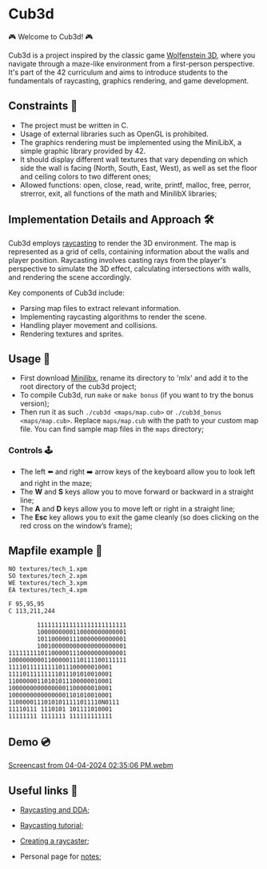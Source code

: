 # Cub3d

🎮 Welcome to Cub3d! 🎮

Cub3d is a project inspired by the classic game [Wolfenstein 3D](http://users.atw.hu/wolf3d/), where you navigate through a maze-like environment from a first-person perspective. It's part of the 42 curriculum and aims to introduce students to the fundamentals of raycasting, graphics rendering, and game development.

## Constraints 🎯

- The project must be written in C.
- Usage of external libraries such as OpenGL is prohibited.
- The graphics rendering must be implemented using the MiniLibX, a simple graphic library provided by 42.
- It should display different wall textures that vary depending on which side the wall is facing (North, South, East, West), as well as set the floor and ceiling colors to two different ones;
- Allowed functions: open, close, read, write, printf, malloc, free, perror, strerror, exit, all functions of the math and MinilibX libraries;

## Implementation Details and Approach 🛠️

Cub3d employs [raycasting](https://permadi.com/1996/05/ray-casting-tutorial-2/#WHAT%20IS%20RAY-CASTING) to render the 3D environment. The map is represented as a grid of cells, containing information about the walls and player position. Raycasting involves casting rays from the player's perspective to simulate the 3D effect, calculating intersections with walls, and rendering the scene accordingly.

Key components of Cub3d include:

- Parsing map files to extract relevant information.
- Implementing raycasting algorithms to render the scene.
- Handling player movement and collisions.
- Rendering textures and sprites.

## Usage 🚀

- First download [Minilibx](https://github.com/42Paris/minilibx-linux), rename its directory to 'mlx' and add it to the root directory of the cub3d project;
- To compile Cub3d, run ```make``` or ```make bonus``` (if you want to try the bonus version);
- Then run it as such ```./cub3d <maps/map.cub>``` or ```./cub3d_bonus <maps/map.cub>```. Replace `maps/map.cub` with the path to your custom map file. You can find sample map files in the `maps` directory;

### Controls 🕹️

- The left ⬅️ and right ➡️ arrow keys of the keyboard allow you to look left and right in the maze;
- The **W** and **S** keys allow you to move forward or backward in a straight line;
- The **A** and **D** keys allow you to move left or right in a straight line;
- The **Esc** key allows you to exit the game cleanly (so does clicking on the red cross on the window’s frame);

## Mapfile example 📜
```
NO textures/tech_1.xpm
SO textures/tech_2.xpm
WE textures/tech_3.xpm
EA textures/tech_4.xpm

F 95,95,95
C 113,211,244

        1111111111111111111111111
        1000000000110000000000001
        1011000001110000000000001
        1001000000000000000000001
111111111011000001110000000000001
100000000011000001110111100111111
11110111111111011100000010001
11110111111111011101010010001
11000000110101011100000010001
10000000000000001100000010001
10000000000000001101010010001
11000001110101011111011110N0111
11110111 1110101 101111010001
11111111 1111111 111111111111
```

## Demo 💿
[Screencast from 04-04-2024 02:35:06 PM.webm](https://github.com/damachad/42_cub3d/assets/128734978/c91cfff9-46d6-47e9-9778-e741205c6f31)

## Useful links 🔗
- [Raycasting and DDA](https://lodev.org/cgtutor/raycasting.html);
- [Raycasting tutorial](https://permadi.com/1996/05/ray-casting-tutorial-table-of-contents/);
- [Creating a raycaster](https://www.youtube.com/watch?v=gYRrGTC7GtA);

- Personal page for [notes](https://spicy-dirigible-2b6.notion.site/Cub3D-cc92684cfbf64eb8ae13841b32ea4603?pvs=4);
